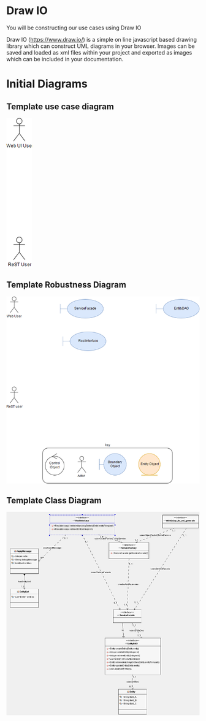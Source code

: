 
# Draw IO

You will be constructing our use cases using Draw IO

Draw IO (https://www.draw.io/) is a simple on line javascript based drawing library which can construct UML diagrams in your browser. 
Images can be saved and loaded as xml files within your project and exported as images which can be included in your documentation.

# Initial Diagrams

## Template use case diagram

![alt text](../exampleproject-uml/drawio/exampleproject-usecase-drawio.png "Figure exampleproject-usecase-drawio.png")

## Template Robustness Diagram 

![alt text](../exampleproject-uml/drawio/exampleproject-robustness-diagram-drawio.png "Figure exampleproject-robustness-diagram-drawio.png")

## Template Class Diagram

![alt text](../exampleproject-uml/images/exampleprojectClassDiagram.png "Figure exampleprojectClassDiagram.png")

